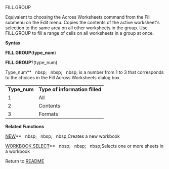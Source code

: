 FILL.GROUP

Equivalent to choosing the Across Worksheets command from the Fill
submenu on the Edit menu. Copies the contents of the active worksheet's
selection to the same area on all other worksheets in the group. Use
FILL.GROUP to fill a range of cells on all worksheets in a group at
once.

**Syntax**

**FILL.GROUP**(**type\_num**)

**FILL.GROUP**?(type\_num)

Type\_num**&nbsp;&nbsp;&nbsp;nbsp;&nbsp;&nbsp;&nbsp;nbsp;&nbsp;&nbsp;&nbsp;nbsp;&nbsp;is a number from 1 to 3 that
corresponds to the choices in the Fill Across Worksheets dialog box.

|               |                                |
| ------------- | ------------------------------ |
| **Type\_num** | **Type of information filled** |
| 1             | All                            |
| 2             | Contents                       |
| 3             | Formats                        |

**Related Functions**

[NEW](NEW.md)**&nbsp;&nbsp;&nbsp;nbsp;&nbsp;&nbsp;&nbsp;nbsp;&nbsp;&nbsp;&nbsp;nbsp;Creates a new workbook

[WORKBOOK.SELECT](WORKBOOK.SELECT.md)**&nbsp;&nbsp;&nbsp;nbsp;&nbsp;&nbsp;&nbsp;nbsp;&nbsp;&nbsp;&nbsp;nbsp;Selects one or more sheets in a
workbook



Return to [README](README.md)


